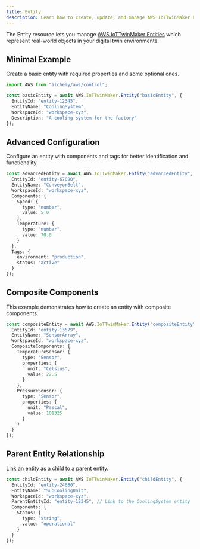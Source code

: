 ```yaml
---
title: Entity
description: Learn how to create, update, and manage AWS IoTTwinMaker Entitys using Alchemy Cloud Control.
---
```


The Entity resource lets you manage [AWS IoTTwinMaker Entities](https://docs.aws.amazon.com/iottwinmaker/latest/userguide/) which represent real-world objects in your digital twin environments.

## Minimal Example

Create a basic entity with required properties and some optional ones.

```ts
import AWS from "alchemy/aws/control";

const basicEntity = await AWS.IoTTwinMaker.Entity("basicEntity", {
  EntityId: "entity-12345",
  EntityName: "CoolingSystem",
  WorkspaceId: "workspace-xyz",
  Description: "A cooling system for the factory"
});
```

## Advanced Configuration

Configure an entity with components and tags for better identification and functionality.

```ts
const advancedEntity = await AWS.IoTTwinMaker.Entity("advancedEntity", {
  EntityId: "entity-67890",
  EntityName: "ConveyorBelt",
  WorkspaceId: "workspace-xyz",
  Components: {
    Speed: {
      type: "number",
      value: 5.0
    },
    Temperature: {
      type: "number",
      value: 70.0
    }
  },
  Tags: {
    environment: "production",
    status: "active"
  }
});
```

## Composite Components

This example demonstrates how to create an entity with composite components.

```ts
const compositeEntity = await AWS.IoTTwinMaker.Entity("compositeEntity", {
  EntityId: "entity-13579",
  EntityName: "SensorArray",
  WorkspaceId: "workspace-xyz",
  CompositeComponents: {
    TemperatureSensor: {
      type: "Sensor",
      properties: {
        unit: "Celsius",
        value: 22.5
      }
    },
    PressureSensor: {
      type: "Sensor",
      properties: {
        unit: "Pascal",
        value: 101325
      }
    }
  }
});
```

## Parent Entity Relationship

Link an entity as a child to a parent entity.

```ts
const childEntity = await AWS.IoTTwinMaker.Entity("childEntity", {
  EntityId: "entity-24680",
  EntityName: "SubCoolingUnit",
  WorkspaceId: "workspace-xyz",
  ParentEntityId: "entity-12345", // Link to the CoolingSystem entity
  Components: {
    Status: {
      type: "string",
      value: "operational"
    }
  }
});
```